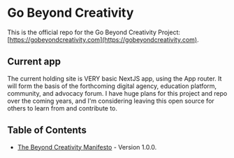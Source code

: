 # Go Beyond Creativity

This is the official repo for the Go Beyond Creativity Project: [https://gobeyondcreativity.com](https://gobeyondcreativity.com).

## Current app

The current holding site is VERY basic NextJS app, using the App router. It will form the basis of the forthcoming digital agency, education platform, community, and advocacy forum. I have huge plans for this project and repo over the coming years, and I'm considering leaving this open source for others to learn from and contribute to.

## Table of Contents

- [The Beyond Creativity Manifesto](/public/documents/beyond-creativity-manifesto.md) - Version 1.0.0.
